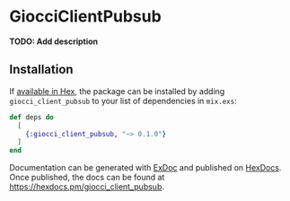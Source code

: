 # GiocciClientPubsub

**TODO: Add description**

## Installation

If [available in Hex](https://hex.pm/docs/publish), the package can be installed
by adding `giocci_client_pubsub` to your list of dependencies in `mix.exs`:

```elixir
def deps do
  [
    {:giocci_client_pubsub, "~> 0.1.0"}
  ]
end
```

Documentation can be generated with [ExDoc](https://github.com/elixir-lang/ex_doc)
and published on [HexDocs](https://hexdocs.pm). Once published, the docs can
be found at <https://hexdocs.pm/giocci_client_pubsub>.

